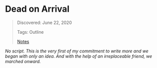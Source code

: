 # Dead on Arrival
> Discovered: June 22, 2020
>
> Tags: Outline
>
> [Notes](./notes.md)

*No script. This is the very first of my commitment to write more and we began with only an idea. And with the help of an irreplaceable friend, we marched onward.*
